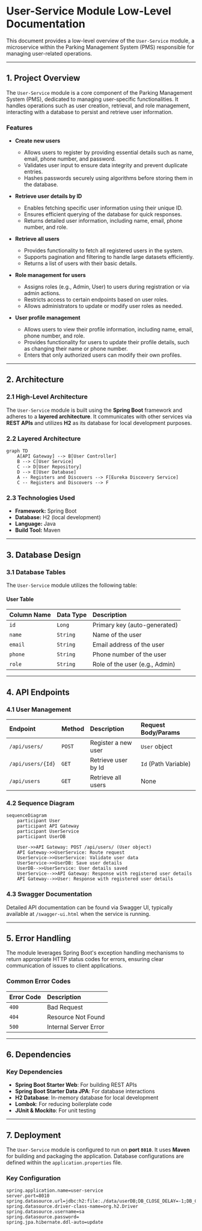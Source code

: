# User-Service Module Low-Level Documentation

This document provides a low-level overview of the `User-Service` module, a microservice within the Parking Management System (PMS) responsible for managing user-related operations.

---

## 1. Project Overview

The `User-Service` module is a core component of the Parking Management System (PMS), dedicated to managing user-specific functionalities. It handles operations such as user creation, retrieval, and role management, interacting with a database to persist and retrieve user information.

### Features

* **Create new users**
    * Allows users to register by providing essential details such as name, email, phone number, and password.
    * Validates user input to ensure data integrity and prevent duplicate entries.
    * Hashes passwords securely using algorithms before storing them in the database.

* **Retrieve user details by ID**
    * Enables fetching specific user information using their unique ID.
    * Ensures efficient querying of the database for quick responses.
    * Returns detailed user information, including name, email, phone number, and role.

* **Retrieve all users**
    * Provides functionality to fetch all registered users in the system.
    * Supports pagination and filtering to handle large datasets efficiently.
    * Returns a list of users with their basic details.

* **Role management for users**
    * Assigns roles (e.g., Admin, User) to users during registration or via admin actions.
    * Restricts access to certain endpoints based on user roles.
    * Allows administrators to update or modify user roles as needed.

* **User profile management**
    * Allows users to view their profile information, including name, email, phone number, and role.
    * Provides functionality for users to update their profile details, such as changing their name or phone number.
    * Enters that only authorized users can modify their own profiles.

---

## 2. Architecture

### 2.1 High-Level Architecture

The `User-Service` module is built using the **Spring Boot** framework and adheres to a **layered architecture**. It communicates with other services via **REST APIs** and utilizes **H2** as its database for local development purposes.

### 2.2 Layered Architecture

```mermaid
graph TD
    A[API Gateway] --> B[User Controller]
    B --> C[User Service]
    C --> D[User Repository]
    D --> E[User Database]
    A -- Registers and Discovers --> F[Eureka Discovery Service]
    C -- Registers and Discovers --> F
```

### 2.3 Technologies Used

* **Framework:** Spring Boot
* **Database:** H2 (local development)
* **Language:** Java
* **Build Tool:** Maven

---

## 3. Database Design

### 3.1 Database Tables

The `User-Service` module utilizes the following table:

#### User Table

| Column Name | Data Type | Description |
| :---------- | :-------- | :----------------------------- |
| `id` | `Long` | Primary key (auto-generated) |
| `name` | `String` | Name of the user |
| `email` | `String` | Email address of the user |
| `phone` | `String` | Phone number of the user |
| `role` | `String` | Role of the user (e.g., Admin) |

---

## 4. API Endpoints

### 4.1 User Management

| Endpoint                  | Method | Description                      | Request Body/Params           |
| :------------------------ | :----- | :------------------------------- | :---------------------------- |
| `/api/users/`             | `POST` | Register a new user              | `User` object                 |
| `/api/users/{Id}`      | `GET`  | Retrieve user by Id           | `Id` (Path Variable)       |
| `/api/users`              | `GET`  | Retrieve all users               | None                          |

### 4.2 Sequence Diagram

```mermaid
sequenceDiagram
    participant User
    participant API Gateway
    participant UserService
    participant UserDB
 
    User->>API Gateway: POST /api/users/ (User object)
    API Gateway->>UserService: Route request
    UserService->>UserService: Validate user data
    UserService->>UserDB: Save user details
    UserDB-->>UserService: User details saved
    UserService-->>API Gateway: Response with registered user details
    API Gateway-->>User: Response with registered user details
```

### 4.3 Swagger Documentation

Detailed API documentation can be found via Swagger UI, typically available at `/swagger-ui.html` when the service is running.

---

## 5. Error Handling

The module leverages Spring Boot's exception handling mechanisms to return appropriate HTTP status codes for errors, ensuring clear communication of issues to client applications.

### Common Error Codes

| Error Code | Description |
| :--------- | :-------------------- |
| `400` | Bad Request |
| `404` | Resource Not Found |
| `500` | Internal Server Error |

---

## 6. Dependencies

### Key Dependencies

* **Spring Boot Starter Web**: For building REST APIs
* **Spring Boot Starter Data JPA**: For database interactions
* **H2 Database**: In-memory database for local development
* **Lombok**: For reducing boilerplate code
* **JUnit & Mockito**: For unit testing

---

## 7. Deployment

The `User-Service` module is configured to run on **port `8010`**. It uses **Maven** for building and packaging the application. Database configurations are defined within the `application.properties` file.

### Key Configuration

```properties
spring.application.name=user-service
server.port=8010
spring.datasource.url=jdbc:h2:file:./data/userDB;DB_CLOSE_DELAY=-1;DB_CLOSE_ON_EXIT=FALSE
spring.datasource.driver-class-name=org.h2.Driver
spring.datasource.username=sa
spring.datasource.password=
spring.jpa.hibernate.ddl-auto=update
